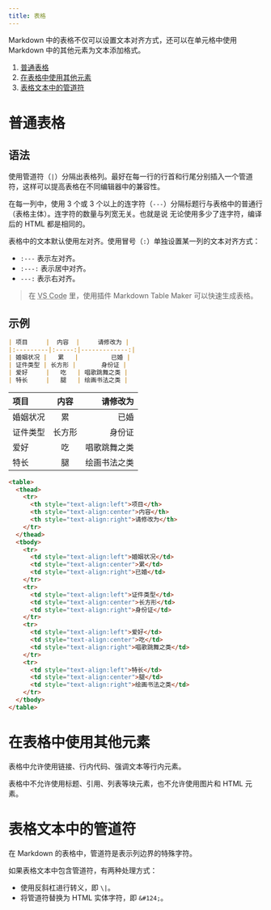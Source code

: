```yaml
---
title: 表格
---
```


Markdown 中的表格不仅可以设置文本对齐方式，还可以在单元格中使用 Markdown 中的其他元素为文本添加格式。

1. [普通表格](#普通表格)
2. [在表格中使用其他元素](#在表格中使用其他元素)
3. [表格文本中的管道符](#表格文本中的管道符)

# 普通表格

## 语法

使用管道符（`|`）分隔出表格列。最好在每一行的行首和行尾分别插入一个管道符，这样可以提高表格在不同编辑器中的兼容性。

在每一列中，使用 3 个或 3 个以上的连字符（`---`）分隔标题行与表格中的普通行（表格主体）。连字符的数量与列宽无关。也就是说 无论使用多少了连字符，编译后的 HTML 都是相同的。

表格中的文本默认使用左对齐。使用冒号（`:`）单独设置某一列的文本对齐方式：

- `:---` 表示左对齐。
- `:---:` 表示居中对齐。
- `---:` 表示右对齐。

> 在 <abbr title="Visual Studio Code">VS Code</abbr> 里，使用插件 Markdown Table Maker 可以快速生成表格。

## 示例

```markdown
| 项目     |  内容  |     请修改为 |
|:---------|:-----:|-------------:|
| 婚姻状况 |   累   |         已婚 |
| 证件类型 | 长方形 |       身份证 |
| 爱好     |   吃   | 唱歌跳舞之类 |
| 特长     |   腿   | 绘画书法之类 |
```

<div class='exmp'>
  <div class='exmp-container'>
    <table>
      <thead>
        <tr>
          <th style="text-align:left">项目</th>
          <th style="text-align:center">内容</th>
          <th style="text-align:right">请修改为</th>
        </tr>
      </thead>
      <tbody>
        <tr>
          <td style="text-align:left">婚姻状况</td>
          <td style="text-align:center">累</td>
          <td style="text-align:right">已婚</td>
        </tr>
        <tr>
          <td style="text-align:left">证件类型</td>
          <td style="text-align:center">长方形</td>
          <td style="text-align:right">身份证</td>
        </tr>
        <tr>
          <td style="text-align:left">爱好</td>
          <td style="text-align:center">吃</td>
          <td style="text-align:right">唱歌跳舞之类</td>
        </tr>
        <tr>
          <td style="text-align:left">特长</td>
          <td style="text-align:center">腿</td>
          <td style="text-align:right">绘画书法之类</td>
        </tr>
      </tbody>
    </table>
  </div>
</div>

```html
<table>
  <thead>
    <tr>
      <th style="text-align:left">项目</th>
      <th style="text-align:center">内容</th>
      <th style="text-align:right">请修改为</th>
    </tr>
  </thead>
  <tbody>
    <tr>
      <td style="text-align:left">婚姻状况</td>
      <td style="text-align:center">累</td>
      <td style="text-align:right">已婚</td>
    </tr>
    <tr>
      <td style="text-align:left">证件类型</td>
      <td style="text-align:center">长方形</td>
      <td style="text-align:right">身份证</td>
    </tr>
    <tr>
      <td style="text-align:left">爱好</td>
      <td style="text-align:center">吃</td>
      <td style="text-align:right">唱歌跳舞之类</td>
    </tr>
    <tr>
      <td style="text-align:left">特长</td>
      <td style="text-align:center">腿</td>
      <td style="text-align:right">绘画书法之类</td>
    </tr>
  </tbody>
</table>
```

# 在表格中使用其他元素

表格中允许使用链接、行内代码、强调文本等行内元素。

表格中不允许使用标题、引用、列表等块元素，也不允许使用图片和 HTML 元素。

# 表格文本中的管道符

在 Markdown 的表格中，管道符是表示列边界的特殊字符。

如果表格文本中包含管道符，有两种处理方式：

- 使用反斜杠进行转义，即 `\|`。
- 将管道符替换为 HTML 实体字符，即 `&#124;`。




